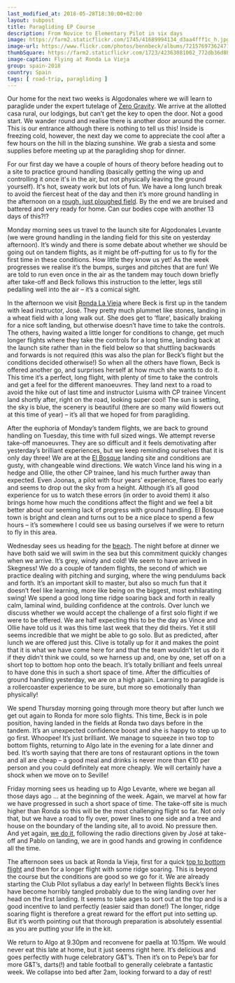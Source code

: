 ```yaml
---
last_modified_at: 2018-05-28T18:30:00+02:00
layout: subpost
title: Paragliding EP Course
description: From Novice to Elementary Pilot in six days
image: https://farm2.staticflickr.com/1745/41689994134_d3aa4fff1c_h.jpg
image-url: https://www.flickr.com/photos/bennbeck/albums/72157697362471115
thumbSquare: https://farm2.staticflickr.com/1723/42363081002_772db36d8b_q.jpg
image-caption: Flying at Ronda La Vieja
group: spain-2018
country: Spain
tags: [ road-trip, paragliding ]
---
```


Our home for the next two weeks is Algodonales where we will learn to paraglide under the expert tutelage of [Zero Gravity](https://www.paraglidingspain.co.uk/). We arrive at the allotted casa rural, our lodgings, but can’t get the key to open the door.
Not a good start. We wander round and realise there is another door around the corner. This is our entrance although there is nothing to tell us this! Inside is freezing cold, however, the next day we come to appreciate the cool after a few hours on
the hill in the blazing sunshine. We grab a siesta and some supplies before meeting up at the paragliding shop for dinner.

For our first day we have a couple of hours of theory before heading out to a site to practice ground handling (basically getting the wing up and controlling it once it's in the air, but not physically leaving the
ground yourself). It's hot, sweaty work but lots of fun. We have a long lunch break to avoid the fiercest heat of the day and then it’s more ground handling in the afternoon on a 
[rough, just ploughed field](https://www.windy.com/36.898/-5.394?35.890,-5.394,7,m:eGEaf0b). By the end we are bruised and battered and very ready for home. Can our bodies cope with another 13 days of this?!?

Monday morning sees us travel to the launch site for Algodonales Levante (we were ground handling in the landing field for this site on yesterday afternoon). It’s windy and there is some debate about whether we should be going out on tandem flights, 
as it might be off-putting for us to fly for the first time in these conditions. How little they know us yet! As the week progresses we realise it’s the bumps, surges and pitches that are fun! We are told to run even once in the air as the tandem 
may touch down briefly after take-off and Beck follows this instruction to the letter, legs still pedalling well into the air – it’s a comical sight.

In the afternoon we visit [Ronda La Vieja](https://www.windy.com/36.839/-5.238?35.827,-5.240,7,m:eGyaf0r) where Beck is first up in the tandem with lead instructor, José. They pretty much plummet like stones, landing in a wheat field with a long walk out.
She does get to ‘flare’, basically braking for a nice soft landing, but otherwise doesn’t have time to take the controls. The others, having waited a little longer for conditions to change, get much longer flights where they take the
controls for a long time, landing back at the launch site rather than in the field below so that shuttling backwards and forwards is not required (this was also the plan for Beck’s flight but the conditions decided otherwise!) So when all the others
have flown, Beck is offered another go, and surprises herself at how much she wants to do it. This time it’s a perfect, long flight, with plenty of time to take the controls and get a feel for the different manoeuvres. They land next to a road to
avoid the hike out of last time and instructor Luisma with CP trainee Vincent land shortly after, right on the road, looking super cool! The sun is setting, the sky is blue, the scenery is beautiful (there are so many wild flowers out at this time of year)
– it’s all that we hoped for from paragliding.  

After the euphoria of Monday’s tandem flights, we are back to ground handling on Tuesday, this time with full sized wings. We attempt reverse take-off manoeuvres. They are so difficult and it feels demotivating after yesterday’s brilliant experiences,
but we keep reminding ourselves that it is only day three! We are at the [El Bosque](https://www.windy.com/36.753/-5.491?35.747,-5.493,7,m:eGqafZZ) landing site and conditions are gusty, with changeable wind directions. We watch Vince land his wing in
a hedge and Ollie, the other CP trainee, land his much further away than expected. Even Joonas, a pilot with four years’ experience, flares too early and seems to drop out the sky from a height. Although it’s all good experience for us to watch these
errors (in order to avoid them) it also brings home how much the conditions affect the flight and we feel a bit better about our seeming lack of progress with ground handling. El Bosque town is bright and clean and turns out to be a nice place to spend
a few hours – it’s somewhere I could see us basing ourselves if we were to return to fly in this area. 

Wednesday sees us heading for the [beach](https://www.windy.com/36.276/-6.089?35.264,-6.086,7,m:eFCafY0). The night before at dinner we have both said we will swim in the sea but this commitment quickly changes when we arrive. It’s grey, windy and cold!
We seem to have arrived in Skegness! We do a couple of tandem flights, the second of which we practice dealing with pitching and surging, where the wing pendulums back and forth. It’s an important skill to master, but also so much fun that it doesn’t feel
like learning, more like being on the biggest, most exhilarating swing! We spend a good long time ridge soaring back and forth in really calm, laminal wind, building confidence at the controls. Over lunch we discuss whether we would accept the challenge
of a first solo flight if we were to be offered. We are half expecting this to be the day as Vince and Ollie have told us it was this time last week that they did theirs. Yet it still seems incredible that we might be able to go solo. But as predicted,
after lunch we are offered just this. Clive is totally up for it and makes the point that it is what we have come here for and that the team wouldn’t let us do it if they didn’t think we could, so we harness up and, one by one, set off on a short top
to bottom hop onto the beach. It’s totally brilliant and feels unreal to have done this in such a short space of time. After the difficulties of ground handling yesterday, we are on a high again. Learning to paraglide is a rollercoaster experience to
be sure, but more so emotionally than physically!  

We spend Thursday morning going through more theory but after lunch we get out again to Ronda for more solo flights. This time, Beck is in pole position, having landed in the fields at Ronda two days before in the tandem. It’s an unexpected confidence
boost and she is happy to step up to go first. Whoopee! It’s just brilliant. We manage to squeeze in two top to bottom flights, returning to Algo late in the evening for a late dinner and bed. It’s worth saying that there are tons of restaurant options
in the town and all are cheap – a good meal and drinks is never more than €10 per person and you could definitely eat more cheaply. We will certainly have a shock when we move on to Seville!   

Friday morning sees us heading up to Algo Levante, where we began all those days ago … at the beginning of the week. Again, we marvel at how far we have progressed in such a short space of time. The take-off site is much higher than Ronda so this will
be the most challenging flight so far. Not only that, but we have a road to fly over, power lines to one side and a tree and house on the boundary of the landing site, all to avoid. No pressure then. And yet again, 
[we do it](https://paraglidinglogbook.com/trackreplay.php?track_id=14980&type=n), following the radio directions given by José at take-off and Pablo on landing, we are in good hands and growing in confidence all the time.

The afternoon sees us back at Ronda la Vieja, first for a quick [top to bottom flight](https://paraglidinglogbook.com/trackreplay.php?track_id=15046&type=n) and then for a longer flight with some ridge soaring. This is beyond the course but the
conditions are good so we go for it. We are already starting the Club Pilot syllabus a day early! In between flights Beck’s lines have become horribly tangled probably due to the wing landing over her head on the first landing. It seems to take
ages to sort out at the top and is a good incentive to land perfectly (easier said than done!) The longer, ridge soaring flight is therefore a great reward for the effort put into setting up. But it’s worth pointing out that thorough preparation
is absolutely essential as you are putting your life in the kit.

We return to Algo at 9.30pm and reconvene for paella at 10.15pm. We would never eat this late at home, but it just seems right here. It’s delicious and goes perfectly with huge celebratory G&T’s. Then it’s on to Pepe’s bar for more G&T’s, darts(!)
and table football to generally celebrate a fantastic week. We collapse into bed after 2am, looking forward to a day of rest!

